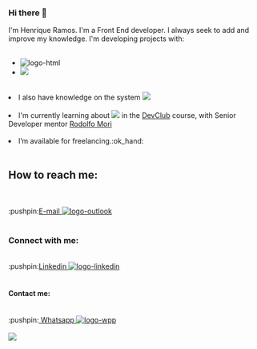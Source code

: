 ### Hi there 👋

I'm Henrique Ramos. I'm a Front End developer. I always seek to add and improve my knowledge.
I'm developing projects with:
<br>
<br>
- <img src="https://img.shields.io/badge/HTML5-E34F26?style=for-the-badge&logo=html5&logoColor=white" alt="logo-html"/>
- <img src="https://img.shields.io/badge/CSS3-1572B6?style=for-the-badge&logo=css3&logoColor=white"/>
<br>
<li>I also have knowledge on the system <img src="https://camo.githubusercontent.com/2fc774b6f44efd9ac27316c539e0e94f8e524f872dc5b1c3ef60266a598331bc/68747470733a2f2f696d672e736869656c64732e696f2f62616467652f2d4769742d3035313232413f7374796c653d666c6174266c6f676f3d676974"/>
<br>
<br>
<li>I'm currently learning about <img src="https://img.shields.io/badge/JavaScript-323330?style=for-the-badge&logo=javascript&logoColor=F7DF1E"/> in the <a href="https://plataforma.devclub.com.br/area/vitrine"> DevClub</a> course, with Senior Developer mentor <a href="https://www.linkedin.com/search/results/all/?fetchDeterministicClustersOnly=true&heroEntityKey=urn%3Ali%3Afsd_profile%3AACoAABU7ZzsBxGBxL-bH-0qrrGjmqKnUcqd4Yy8&keywords=rodolfo%20mori&origin=RICH_QUERY_TYPEAHEAD_HISTORY&position=0&searchId=072cc56a-e838-4608-ad9a-1e4c1b2f0e4e&sid=lMa">Rodolfo Mori</a>
<br>
<br>
<li>I’m available for freelancing.:ok_hand:
<br>
<br>
<h2><b>How to reach me: </b></h2>
 <br>
 <br>
 :pushpin:<a href="dev.henriqueramos@yahoo.com">E-mail <img src="https://img.shields.io/badge/Microsoft_Outlook-0078D4?style=for-the-badge&logo=microsoft-outlook&logoColor=white" alt="logo-outlook"></a>
<br>
<br>
 <div>
<h3><b>Connect with me:</b></h3>
<br>
:pushpin:<a href="https://www.linkedin.com/in/manoelhenriqueramosdev/">Linkedin <img src="https://img.shields.io/badge/LinkedIn-0077B5?style=for-the-badge&logo=linkedin&logoColor=white" alt="logo-linkedin"></a>  
<br>
<br>
<h4><b>Contact me:</b></h4>
<br>
:pushpin:<a href="https://web.whatsapp.com/send?phone=11971114860"> Whatsapp <img src="https://img.shields.io/badge/WhatsApp-25D366?style=for-the-badge&logo=whatsapp&logoColor=white" alt="logo-wpp"></a> 
 <br>
 <br>
<img src="https://media4.giphy.com/media/bGgsc5mWoryfgKBx1u/giphy.gif"/>
 </div>


